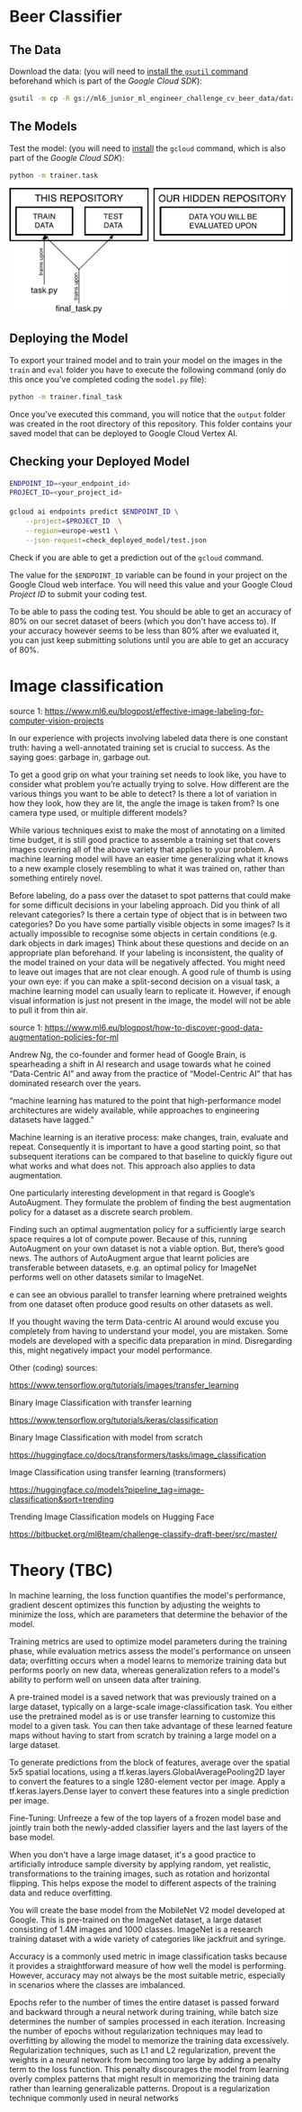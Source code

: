 # Beer Classifier

## The Data

Download the data: (you will need to [install the `gsutil` command](https://cloud.google.com/storage/docs/gsutil_install#sdk-install) beforehand which is part of the *Google Cloud SDK*):

```bash
gsutil -m cp -R gs://ml6_junior_ml_engineer_challenge_cv_beer_data/data .
```


## The Models

Test the model: (you will need to [install](https://cloud.google.com/sdk/docs/#install_the_latest_cloud_sdk_version) the `gcloud` command, which is also part of the *Google Cloud SDK*):

```bash
python -m trainer.task
```

![Data overview](data.png)

## Deploying the Model

To export your trained model and to train your model on the images in the `train` and `eval` folder you have to execute the following command (only do this once you've completed coding the `model.py` file):

```bash
python -m trainer.final_task
```

Once you've executed this command, you will notice that the `output` folder was created in the root directory of this repository. This folder contains your saved model that can be deployed to Google Cloud Vertex AI.


## Checking your Deployed Model

```bash
ENDPOINT_ID=<your_endpoint_id>
PROJECT_ID=<your_project_id>

gcloud ai endpoints predict $ENDPOINT_ID \
    --project=$PROJECT_ID  \
    --region=europe-west1 \
    --json-request=check_deployed_model/test.json
```

Check if you are able to get a prediction out of the `gcloud` command. 

The value for the `$ENDPOINT_ID` variable can be found in your project on the Google Cloud web interface. You will need this value and your Google Cloud *Project ID* to submit your coding test.

To be able to pass the coding test. You should be able to get an accuracy of 80% on our secret dataset of beers (which you don't have access to). If your accuracy however seems to be less than 80% after we evaluated it, you can just keep submitting solutions until you are able to get an accuracy of 80%.



# Image classification

source 1: https://www.ml6.eu/blogpost/effective-image-labeling-for-computer-vision-projects


In our experience with projects involving labeled data there is one constant truth: having a well-annotated training set is crucial to success. As the saying goes: garbage in, garbage out.

To get a good grip on what your training set needs to look like, you have to consider what problem you’re actually trying to solve. How different are the various things you want to be able to detect? Is there a lot of variation in how they look, how they are lit, the angle the image is taken from? Is one camera type used, or multiple different models?

While various techniques exist to make the most of annotating on a limited time budget, it is still good practice to assemble a training set that covers images covering all of the above variety that applies to your problem. A machine learning model will have an easier time generalizing what it knows to a new example closely resembling to what it was trained on, rather than something entirely novel.

Before labeling, do a pass over the dataset to spot patterns that could make for some difficult decisions in your labeling approach. Did you think of all relevant categories? Is there a certain type of object that is in between two categories? Do you have some partially visible objects in some images? Is it actually impossible to recognise some objects in certain conditions (e.g. dark objects in dark images) Think about these questions and decide on an appropriate plan beforehand. If your labeling is inconsistent, the quality of the model trained on your data will be negatively affected. You might need to leave out images that are not clear enough. A good rule of thumb is using your own eye: if you can make a split-second decision on a visual task, a machine learning model can usually learn to replicate it. However, if enough visual information is just not present in the image, the model will not be able to pull it from thin air.

source 1: https://www.ml6.eu/blogpost/how-to-discover-good-data-augmentation-policies-for-ml

Andrew Ng, the co-founder and former head of Google Brain, is spearheading a shift in AI research and usage towards what he coined “Data-Centric AI” and away from the practice of “Model-Centric AI” that has dominated research over the years.

“machine learning has matured to the point that high-performance model architectures are widely available, while approaches to engineering datasets have lagged.”

Machine learning is an iterative process: make changes, train, evaluate and repeat. Consequently it is important to have a good starting point, so that subsequent iterations can be compared to that baseline to quickly figure out what works and what does not. This approach also applies to data augmentation.

One particularly interesting development in that regard is Google’s AutoAugment. They formulate the problem of finding the best augmentation policy for a dataset as a discrete search problem.

Finding such an optimal augmentation policy for a sufficiently large search space requires a lot of compute power. Because of this, running AutoAugment on your own dataset is not a viable option. But, there’s good news. The authors of AutoAugment argue that learnt policies are transferable between datasets, e.g. an optimal policy for ImageNet performs well on other datasets similar to ImageNet.

e can see an obvious parallel to transfer learning where pretrained weights from one dataset often produce good results on other datasets as well.

If you thought waving the term Data-centric AI around would excuse you completely from having to understand your model, you are mistaken. Some models are developed with a specific data preparation in mind. Disregarding this, might negatively impact your model performance.

Other (coding) sources: 

https://www.tensorflow.org/tutorials/images/transfer_learning

Binary Image Classification with transfer learning

https://www.tensorflow.org/tutorials/keras/classification

Binary Image Classification with model from scratch

https://huggingface.co/docs/transformers/tasks/image_classification

Image Classification using transfer learning (transformers)

https://huggingface.co/models?pipeline_tag=image-classification&sort=trending

Trending Image Classification models on Hugging Face

https://bitbucket.org/ml6team/challenge-classify-draft-beer/src/master/

# Theory (TBC)

In machine learning, the loss function quantifies the model's performance, gradient descent optimizes this function by adjusting the weights to minimize the loss, which are parameters that determine the behavior of the model.

Training metrics are used to optimize model parameters during the training phase, while evaluation metrics assess the model's performance on unseen data; overfitting occurs when a model learns to memorize training data but performs poorly on new data, whereas generalization refers to a model's ability to perform well on unseen data after training.

A pre-trained model is a saved network that was previously trained on a large dataset, typically on a large-scale image-classification task. You either use the pretrained model as is or use transfer learning to customize this model to a given task. You can then take advantage of these learned feature maps without having to start from scratch by training a large model on a large dataset.

To generate predictions from the block of features, average over the spatial 5x5 spatial locations, using a tf.keras.layers.GlobalAveragePooling2D layer to convert the features to a single 1280-element vector per image. Apply a tf.keras.layers.Dense layer to convert these features into a single prediction per image.

Fine-Tuning: Unfreeze a few of the top layers of a frozen model base and jointly train both the newly-added classifier layers and the last layers of the base model.

When you don't have a large image dataset, it's a good practice to artificially introduce sample diversity by applying random, yet realistic, transformations to the training images, such as rotation and horizontal flipping. This helps expose the model to different aspects of the training data and reduce overfitting.

You will create the base model from the MobileNet V2 model developed at Google. This is pre-trained on the ImageNet dataset, a large dataset consisting of 1.4M images and 1000 classes. ImageNet is a research training dataset with a wide variety of categories like jackfruit and syringe.

Accuracy is a commonly used metric in image classification tasks because it provides a straightforward measure of how well the model is performing. However, accuracy may not always be the most suitable metric, especially in scenarios where the classes are imbalanced.

Epochs refer to the number of times the entire dataset is passed forward and backward through a neural network during training, while batch size determines the number of samples processed in each iteration. Increasing the number of epochs without regularization techniques may lead to overfitting by allowing the model to memorize the training data excessively. Regularization techniques, such as L1 and L2 regularization, prevent the weights in a neural network from becoming too large by adding a penalty term to the loss function. This penalty discourages the model from learning overly complex patterns that might result in memorizing the training data rather than learning generalizable patterns. Dropout is a regularization technique commonly used in neural networks
